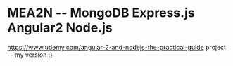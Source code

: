 # MEA2N -- MongoDB Express.js Angular2 Node.js
https://www.udemy.com/angular-2-and-nodejs-the-practical-guide project -- my version :)